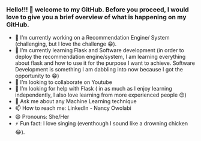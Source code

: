 ### Hello!!! 👋 welcome to my GitHub. Before you proceed, I would love to give you a brief overview of what is happening on my GitHub. 

- 🔭 I’m currently working on a Recommendation Engine/ System (challenging, but I love the challenge 😁).
- 🌱 I’m currently learning Flask and Software development (in order to deploy the recommendation engine/system, I am learning everything about flask and how to use it for the purpose I want to achieve. Software Development is something I am dabbling into now because I got the opportunity to 😁)
- 👯 I’m looking to collaborate on Youtube
- 🤔 I’m looking for help with Flask ( in as much as I enjoy learning independently, I also love learning from more experienced people 😊)
- 💬 Ask me about any Machine Learning technique
- 📫 How to reach me: LinkedIn - Nancy Owolabi
- 😄 Pronouns: She/Her
- ⚡ Fun fact: I love singing (eventhough I sound like a drowning chicken 😂).
